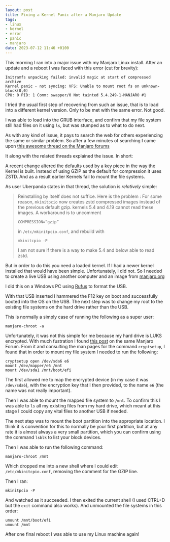 ```yaml
---
layout: post
title: Fixing a Kernel Panic after a Manjaro Update
tags:
- linux
- kernel
- error
- panic
- manjaro
date: 2023-07-12 11:46 +0100
---
```

This morning I ran into a major issue with my Manjaro Linux install. After an
update and a reboot I was faced with this error (cut for brevity):

```
Initramfs unpacking failed: invalid magic at start of compressed archive
Kernel panic - not syncing: VFS: Unable to mount root fs on unknown-block(0,0)
CPU: 0 PID: 1 Comm: swapper/0 Not tainted 5.4.249-1-MANJARO #1
```

I tried the usual first step of recovering from such an issue, that is to load
into a different kernel version. Only to be met with the same error. Not good.

I was able to load into the GRUB interface, and confirm that my file system
still had files on it using `ls`, but was stumped as to what to do next.

As with any kind of issue, it pays to search the web for others experiencing
the same or similar problem. So after a few minutes of searching I came upon
[this awesome thread on the Manjaro
forums](https://forum.manjaro.org/t/initramfs-unpacking-failed-invalid-magic-as-start-of-compressed/137451)

It along with the related threads explained the issue. In short:

A recent change altered the defaults used by a key piece in the way the Kernel
is built. Instead of using GZIP as the default for compression it uses ZSTD.
And as a result earlier Kernels fail to mount the file systems.

As user Uberpanda states in that thread, the solution is *relatively* simple:

> Reinstalling by itself does not suffice. Here is the problem :
> For some reason, `mkinitpcio` now creates zstd compressed images instead of
> the previous default gzip.
> kernels 5.4 and 4.19 cannot read these images.
> A workaround is to uncomment
> 
> ```
> COMPRESSION=“gzip”
> ```
> 
> in `/etc/mkinitpcio.conf`, and rebuild with
> 
> ```
> mkinitcpio -P
> ```
> 
> I am not sure if there is a way to make 5.4 and below able to read zstd.

But in order to do this you need a loaded kernel. If I had a newer kernel
installed that would have been simple. Unfortunately, I did not. So I needed to
create a live USB using another computer and an image from
[manjaro.org](https://manjaro.org/download/)

I did this on a Windows PC using [Rufus](https://rufus.ie/en/) to format the
USB.

With that USB inserted I hammered the F12 key on boot and successfully booted
into the OS on the USB. The next step was to change my root to the existing
file systems on the hard drive rather than the USB.

This is normally a simply case of running the following as a super user:

```
manjaro-chroot -a 
```

Unfortunately, it was not this simple for me because my hard drive is LUKS
encrypted. With much fustration I found [this
post](https://forum.manjaro.org/t/solved-can-not-mount-partition-to-manjaro-chroot-from-live-usb/46119/2)
on the same Manjaro Forum. From it and consulting the man pages for the command
`cryptsetup`, I found that in order to mount my file system I needed to run the
following:

```
cryptsetup open /dev/sda6 e6
mount /dev/mapper/e6 /mnt
mount /dev/sda1 /mnt/boot/efi
```

The first allowed me to map the encrypted device (in my case it was
`/dev/sda6`), with the encryption key that I then provided, to the name `e6`
(the name was not really important).

Then I was able to mount the mapped file system to `/mnt`. To confirm this I
was able to `ls` all my existing files from my hard drive, which meant at this
stage I could copy any vital files to another USB if needed.

The next step was to mount the boot partition into the appropriate location. I
think it is convention for this to normally be your first partition, but at any
rate it is almost always a very small partition, which you can confirm using
the command `lsblk` to list your block devices.

Then I was able to run the following command:

```
manjaro-chroot /mnt
```

Which dropped me into a new shell where I could edit `/etc/mkinitcpio.conf`,
removing the comment for the GZIP line.

Then I ran:

```
mkinitpcio -P
```

And watched as it succeeded. I then exited the current shell (I used CTRL+D but
the `exit` command also works). And unmounted the file systems in this order:

```
umount /mnt/boot/efi
umount /mnt
```

After one final reboot I was able to use my Linux machine again!
